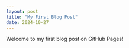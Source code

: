 ```yaml
---
layout: post
title: "My First Blog Post"
date: 2024-10-27
---
```

Welcome to my first blog post on GitHub Pages!
